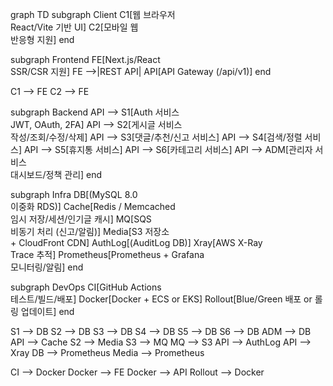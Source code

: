 graph TD
  subgraph Client
    C1[웹 브라우저<br/>React/Vite 기반 UI]
    C2[모바일 웹<br/>반응형 지원]
  end

  subgraph Frontend
    FE[Next.js/React<br/>SSR/CSR 지원]
    FE -->|REST API| API[API Gateway (/api/v1)]
  end

  C1 --> FE
  C2 --> FE

  subgraph Backend
    API --> S1[Auth 서비스<br/>JWT, OAuth, 2FA]
    API --> S2[게시글 서비스<br/>작성/조회/수정/삭제]
    API --> S3[댓글/추천/신고 서비스]
    API --> S4[검색/정렬 서비스]
    API --> S5[휴지통 서비스]
    API --> S6[카테고리 서비스]
    API --> ADM[관리자 서비스<br/>대시보드/정책 관리]
  end

  subgraph Infra
    DB[(MySQL 8.0<br/>이중화 RDS)]
    Cache[Redis / Memcached<br/>임시 저장/세션/인기글 캐시]
    MQ[SQS<br/>비동기 처리 (신고/알림)]
    Media[S3 저장소<br/>+ CloudFront CDN]
    AuthLog[(AuditLog DB)]
    Xray[AWS X-Ray<br/>Trace 추적]
    Prometheus[Prometheus + Grafana<br/>모니터링/알림]
  end

  subgraph DevOps
    CI[GitHub Actions<br/>테스트/빌드/배포]
    Docker[Docker + ECS or EKS]
    Rollout[Blue/Green 배포 or 롤링 업데이트]
  end

  S1 --> DB
  S2 --> DB
  S3 --> DB
  S4 --> DB
  S5 --> DB
  S6 --> DB
  ADM --> DB
  API --> Cache
  S2 --> Media
  S3 --> MQ
  MQ --> S3
  API --> AuthLog
  API --> Xray
  DB --> Prometheus
  Media --> Prometheus

  CI --> Docker
  Docker --> FE
  Docker --> API
  Rollout --> Docker
